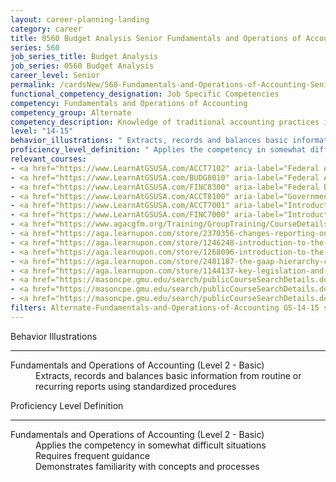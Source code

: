 ```yaml
---
layout: career-planning-landing
category: career
title: 0560 Budget Analysis Senior Fundamentals and Operations of Accounting
series: 560
job_series_title: Budget Analysis
job_series: 0560 Budget Analysis
career_level: Senior
permalink: /cardsNew/560-Fundamentals-and-Operations-of-Accounting-Senior
functional_competency_designation: Job Specific Competencies
competency: Fundamentals and Operations of Accounting
competency_group: Alternate
competency_description: Knowledge of traditional accounting practices including accrual, obligations, and costs methods
level: "14-15"
behavior_illustrations: " Extracts, records and balances basic information from routine or recurring reports using standardized procedures"
proficiency_level_definition: " Applies the competency in somewhat difficult situations  Requires frequent guidance  Demonstrates familiarity with concepts and processes"
relevant_courses: 
- <a href="https://www.LearnAtGSUSA.com/ACCT7102" aria-label="Federal Accounting Standards (ACCT7102) - https://www.LearnAtGSUSA.com/ACCT7102">Federal Accounting Standards (ACCT7102)</a>, Graduate School USA (GSUSA)
- <a href="https://www.LearnAtGSUSA.com/BUDG8010" aria-label="Federal Activity Costing, Analysis and Reporting (BUDG8010) - https://www.LearnAtGSUSA.com/BUDG8010">Federal Activity Costing, Analysis and Reporting (BUDG8010)</a>, Graduate School USA (GSUSA)
- <a href="https://www.LearnAtGSUSA.com/FINC8300" aria-label="Federal Budgeting, Execution and Accounting&#58; The Relationship (FINC8300) - https://www.LearnAtGSUSA.com/FINC8300">Federal Budgeting, Execution and Accounting&#58; The Relationship (FINC8300)</a>, Graduate School USA (GSUSA)
- <a href="https://www.LearnAtGSUSA.com/ACCT8100" aria-label="Government Standard General Ledger (ACCT8100) - https://www.LearnAtGSUSA.com/ACCT8100">Government Standard General Ledger (ACCT8100)</a>, Graduate School USA (GSUSA)
- <a href="https://www.LearnAtGSUSA.com/ACCT7001" aria-label="Introduction to Federal Accounting (ACCT7001) - https://www.LearnAtGSUSA.com/ACCT7001">Introduction to Federal Accounting (ACCT7001)</a>, Graduate School USA (GSUSA)
- <a href="https://www.LearnAtGSUSA.com/FINC7000" aria-label="Introduction to Financial Management (FINC7000) - https://www.LearnAtGSUSA.com/FINC7000">Introduction to Financial Management (FINC7000)</a>, Graduate School USA (GSUSA)
- <a href="https://www.agacgfm.org/Training/GroupTraining/CourseDetails.aspx?ID=24" aria-label="FASAB Overview and Update - https://www.agacgfm.org/Training/GroupTraining/CourseDetails.aspx?ID=24">FASAB Overview and Update</a>, AGA
- <a href="https://aga.learnupon.com/store/2370356-changes-reporting-on-federal-land-course-3-1" aria-label="Changes&#58; Reporting on Federal Land (3.1) - https://aga.learnupon.com/store/2370356-changes-reporting-on-federal-land-course-3-1">Changes&#58; Reporting on Federal Land (3.1)</a>, AGA
- <a href="https://aga.learnupon.com/store/1246248-introduction-to-the-federal-budget-course-1-2" aria-label="Introduction to the Federal Budget (1.2) - https://aga.learnupon.com/store/1246248-introduction-to-the-federal-budget-course-1-2">Introduction to the Federal Budget (1.2)</a>, AGA
- <a href="https://aga.learnupon.com/store/1268096-introduction-to-the-reporting-model-course-1-3" aria-label="Introduction to the Reporting Model (1.3) - https://aga.learnupon.com/store/1268096-introduction-to-the-reporting-model-course-1-3">Introduction to the Reporting Model (1.3)</a>, AGA
- <a href="https://aga.learnupon.com/store/2481187-the-gaap-hierarchy-course-2-1" aria-label="The GAAP Hierarchy (2.1) - https://aga.learnupon.com/store/2481187-the-gaap-hierarchy-course-2-1">The GAAP Hierarchy (2.1)</a>, AGA
- <a href="https://aga.learnupon.com/store/1144137-key-legislation-and-regulations-course-1-1" aria-label="Key Legislation and Regulations (1.1) - https://aga.learnupon.com/store/1144137-key-legislation-and-regulations-course-1-1">Key Legislation and Regulations (1.1)</a>, AGA
- <a href="https://masoncpe.gmu.edu/search/publicCourseSearchDetails.do?method=load&courseId=2409653" aria-label="PEBU 0520 Fundamentals of Accounting - https://masoncpe.gmu.edu/search/publicCourseSearchDetails.do?method=load&courseId=2409653">PEBU 0520 Fundamentals of Accounting</a>, George Mason University
- <a href="https://masoncpe.gmu.edu/search/publicCourseSearchDetails.do?method=load&courseId=2417775" aria-label="PEBU 0311 Managerial and Cost Accounting - https://masoncpe.gmu.edu/search/publicCourseSearchDetails.do?method=load&courseId=2417775">PEBU 0311 Managerial and Cost Accounting</a>, George Mason University
- <a href="https://masoncpe.gmu.edu/search/publicCourseSearchDetails.do?method=load&courseId=2409628" aria-label="PEBU 0531 Foundations of Financial Reporting - https://masoncpe.gmu.edu/search/publicCourseSearchDetails.do?method=load&courseId=2409628">PEBU 0531 Foundations of Financial Reporting</a>, George Mason University
filters: Alternate-Fundamentals-and-Operations-of-Accounting GS-14-15 series-0560
---
```


<div class="desktop:grid-col-6 margin-y-3">
  <div class="border-top-2 bg-white padding-3 shadow-5 height-full members-hover border-1px button-border border-top-blue radius-lg">
    <p class="text-bold label-color font-size-21">Behavior Illustrations</p>
    <hr class="hr-green"/>
    <dl class="text-base card-content-color"><dt>Fundamentals and Operations of Accounting (Level 2 - Basic)</dt><dd>Extracts, records and balances basic information from routine or recurring reports using standardized procedures</dd></dl>
  </div>
</div>
<div class="desktop:grid-col-6 margin-y-3">
  <div class="border-top-2 bg-white padding-3 shadow-5 height-full members-hover border-1px button-border border-top-blue radius-lg">
    <p class="text-bold label-color font-size-21">Proficiency Level Definition</p>
     <hr class="hr-green"/>
    <dl class="text-base card-content-color"><dt>Fundamentals and Operations of Accounting (Level 2 - Basic)</dt><dd>Applies the competency in somewhat difficult situations </dd><dd>Requires frequent guidance </dd><dd>Demonstrates familiarity with concepts and processes</dd></dl>
  </div>
</div>